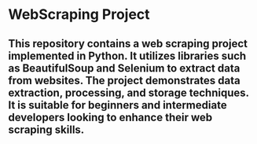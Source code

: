 # WebScraping Project
## This repository contains a web scraping project implemented in Python. It utilizes libraries such as BeautifulSoup and Selenium to extract data from websites. The project demonstrates data extraction, processing, and storage techniques. It is suitable for beginners and intermediate developers looking to enhance their web scraping skills.
